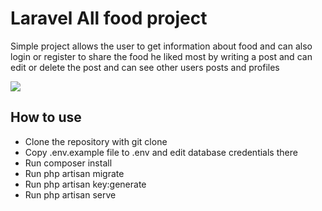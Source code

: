 <h1>Laravel All food project</h1> 
<p>Simple project allows the user to get information about food and can also login or register to share the food he liked most by writing a post and can edit or delete the post and can see other users posts and profiles<p>
<img src="https://user-images.githubusercontent.com/70637865/186012577-46a8f693-324a-40b9-b094-a8d7e1978804.png">
<h2>How to use</h2>
<ul>
<li>Clone the repository with git clone</li>
<li>Copy .env.example file to .env and edit database credentials there</li>
<li>Run composer install</li>
<li>Run php artisan migrate</li>
<li>Run php artisan key:generate</li>
<li>Run php artisan serve</li>
</ul>  
